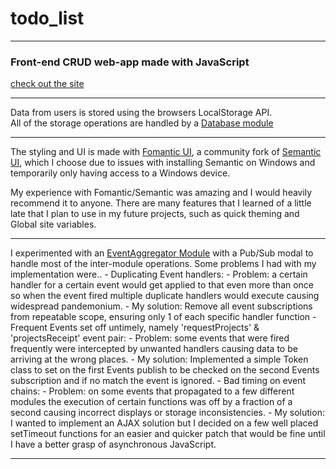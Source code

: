  # todo_list
 ---
 ### Front-end CRUD web-app made with JavaScript

 [check out the site](https://kiizerd.github.io/todo_list/dist/)

 ---

  Data from users is stored using the browsers LocalStorage API.  
  All of the storage operations are handled by a [Database module](https://github.com/kiizerd/todo_list/blob/main/src/database.js) 

 ---

  The styling and UI is made with [Fomantic UI](https://fomantic-ui.com/), a community fork of [Semantic UI](https://semantic-ui.com/), which I choose due to issues with installing Semantic on Windows and temporarily only having access to a Windows device.

  My experience with Fomantic/Semantic was amazing and I would heavily recommend it to anyone. 
  There are many features that I learned of a little late that I plan to use in my future projects, such as quick theming and Global site variables.

 ---

  I experimented with an [EventAggregator Module](https://github.com/kiizerd/todo_list/blob/main/src/events.js) with a Pub/Sub modal to handle most of the inter-module operations.
  Some problems I had with my implementation were..
    - Duplicating Event handlers:
     - Problem: a certain handler for a certain event would get applied to that even more than once so when the event fired multiple duplicate handlers would execute causing widespread pandemonium.
     - My solution: Remove all event subscriptions from repeatable scope, ensuring only 1 of each specific handler function
    - Frequent Events set off untimely, namely 'requestProjects' & 'projectsReceipt' event pair:
      - Problem: some events that were fired frequently were intercepted by unwanted handlers causing data to be arriving at the wrong places.
      - My solution: Implemented a simple Token class to set on the first Events publish to be checked on the second Events subscription and if no match the event is ignored.
    - Bad timing on event chains:
      - Problem: on some events that propagated to a few different modules the execution of certain functions was off by a fraction of a second causing incorrect displays or storage inconsistencies.
      - My solution: I wanted to implement an AJAX solution but I decided on a few well placed setTimeout functions for an easier and quicker patch that would be fine until I have a better grasp of asynchronous JavaScript.

 ---
    
